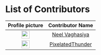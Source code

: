# List of Contributors

|Profile picture|Contributor Name|
|:--:|:--:|
|<img src='https://avatars.githubusercontent.com/u/96440861?v=4' height='25' width='25'/>|<a href='https://github.com/neel-03'>Neel Vaghasiya</a>|
|<img src='https://avatars.githubusercontent.com/u/173437291?v=4' height='25' width='25'/>|<a href='https://github.com/PixelatedThunder'>PixelatedThunder</a>|